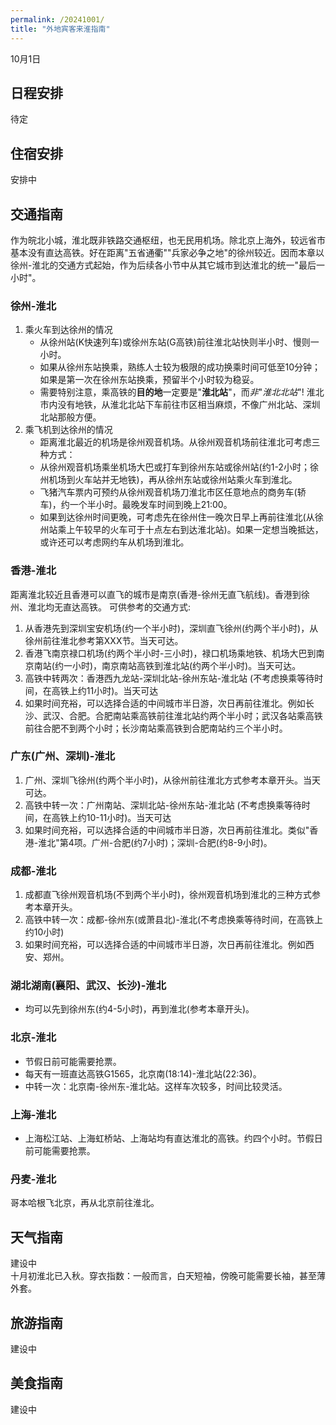 ```yaml
---
permalink: /20241001/
title: "外地宾客来淮指南"
---
```

10月1日


## 日程安排
待定

## 住宿安排
安排中

## 交通指南
作为皖北小城，淮北既非铁路交通枢纽，也无民用机场。除北京上海外，较远省市基本没有直达高铁。好在距离"五省通衢""兵家必争之地"的徐州较近。因而本章以徐州-淮北的交通方式起始，作为后续各小节中从其它城市到达淮北的统一"最后一小时"。

### 徐州-淮北
1. 乘火车到达徐州的情况    
    - 从徐州站(K快速列车)或徐州东站(G高铁)前往淮北站快则半小时、慢则一小时。    
    - 如果从徐州东站换乘，熟练人士较为极限的成功换乘时间可低至10分钟；如果是第一次在徐州东站换乘，预留半个小时较为稳妥。    
    - 需要特别注意，乘高铁的**目的地**一定要是"**淮北站**"，而*非*"*淮北北站*"! 淮北市内没有地铁，从淮北北站下车前往市区相当麻烦，不像广州北站、深圳北站那般方便。    
2. 乘飞机到达徐州的情况    
    - 距离淮北最近的机场是徐州观音机场。从徐州观音机场前往淮北可考虑三种方式：
    - 从徐州观音机场乘坐机场大巴或打车到徐州东站或徐州站(约1-2小时；徐州机场到火车站并无地铁)，再从徐州东站或徐州站乘火车到淮北。
    - 飞猪汽车票内可预约从徐州观音机场刀淮北市区任意地点的商务车(轿车)，约一个半小时。最晚发车时间到晚上21:00。
    - 如果到达徐州时间更晚，可考虑先在徐州住一晚次日早上再前往淮北(从徐州站乘上午较早的火车可于十点左右到达淮北站)。如果一定想当晚抵达，或许还可以考虑网约车从机场到淮北。

### 香港-淮北
距离淮北较近且香港可以直飞的城市是南京(香港-徐州无直飞航线)。香港到徐州、淮北均无直达高铁。
可供参考的交通方式:
1. 从香港先到深圳宝安机场(约一个半小时)，深圳直飞徐州(约两个半小时)，从徐州前往淮北参考第XXX节。当天可达。
2. 香港飞南京禄口机场(约两个半小时-三小时)，禄口机场乘地铁、机场大巴到南京南站(约一小时)，南京南站高铁到淮北站(约两个半小时)。当天可达。
3. 高铁中转两次：香港西九龙站-深圳北站-徐州东站-淮北站 (不考虑换乘等待时间，在高铁上约11小时)。当天可达
4. 如果时间充裕，可以选择合适的中间城市半日游，次日再前往淮北。例如长沙、武汉、合肥。合肥南站乘高铁前往淮北站约两个半小时；武汉各站乘高铁前往合肥不到两个小时；长沙南站乘高铁到合肥南站约三个半小时。

### 广东(广州、深圳)-淮北
1. 广州、深圳飞徐州(约两个半小时)，从徐州前往淮北方式参考本章开头。当天可达。
2. 高铁中转一次：广州南站、深圳北站-徐州东站-淮北站 (不考虑换乘等待时间，在高铁上约10-11小时)。当天可达
3. 如果时间充裕，可以选择合适的中间城市半日游，次日再前往淮北。类似"香港-淮北"第4项。广州-合肥(约7小时)；深圳-合肥(约8-9小时)。

### 成都-淮北
1. 成都直飞徐州观音机场(不到两个半小时)，徐州观音机场到淮北的三种方式参考本章开头。
2. 高铁中转一次：成都-徐州东(或萧县北)-淮北(不考虑换乘等待时间，在高铁上约10小时)
3. 如果时间充裕，可以选择合适的中间城市半日游，次日再前往淮北。例如西安、郑州。

### 湖北湖南(襄阳、武汉、长沙)-淮北
- 均可以先到徐州东(约4-5小时)，再到淮北(参考本章开头)。

### 北京-淮北
- 节假日前可能需要抢票。
- 每天有一班直达高铁G1565，北京南(18:14)-淮北站(22:36)。
- 中转一次：北京南-徐州东-淮北站。这样车次较多，时间比较灵活。

### 上海-淮北
- 上海松江站、上海虹桥站、上海站均有直达淮北的高铁。约四个小时。节假日前可能需要抢票。

### 丹麦-淮北
哥本哈根飞北京，再从北京前往淮北。


## 天气指南
建设中    
十月初淮北已入秋。穿衣指数：一般而言，白天短袖，傍晚可能需要长袖，甚至薄外套。

## 旅游指南
建设中

## 美食指南
建设中

